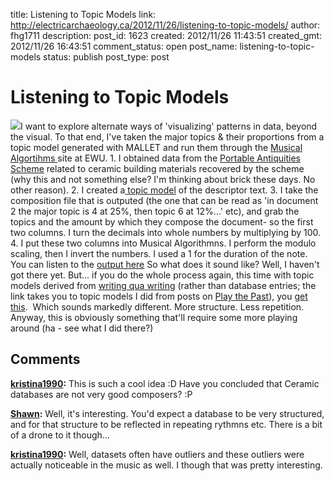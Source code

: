 title: Listening to Topic Models
link: http://electricarchaeology.ca/2012/11/26/listening-to-topic-models/
author: fhg1711
description: 
post_id: 1623
created: 2012/11/26 11:43:51
created_gmt: 2012/11/26 16:43:51
comment_status: open
post_name: listening-to-topic-models
status: publish
post_type: post

# Listening to Topic Models

![](http://electricarchaeologist.files.wordpress.com/2012/11/playing-topic-models.png?w=150)I want to explore alternate ways of 'visualizing' patterns in data, beyond the visual. To that end, I've taken the major topics & their proportions from a topic model generated with MALLET and run them through the [Musical Algortihms ](http://musicalgorithms.ewu.edu/)site at EWU. 1\. I obtained data from the [Portable Antiquities Scheme](http://finds.org.uk/) related to ceramic building materials recovered by the scheme (why this and not something else? I'm thinking about brick these days. No other reason). 2\. I created a[ topic model](http://programminghistorian.org/lessons/topic-modeling-and-mallet) of the descriptor text. 3\. I take the composition file that is outputed (the one that can be read as 'in document 2 the major topic is 4 at 25%, then topic 6 at 12%...' etc), and grab the topics and the amount by which they compose the document- so the first two columns. I turn the decimals into whole numbers by multiplying by 100. 4\. I put these two columns into Musical Algorithmns. I perform the modulo scaling, then I invert the numbers. I used a 1 for the duration of the note. You can listen to the [output here](http://graeworks.net/topic-model/output.mid) So what does it sound like? Well, I haven't got there yet. But... if you do the whole process again, this time with topic models derived from [writing qua writing](http://graeworks.net/topic-model/play-the-past/output_csv/) (rather than database entries; the link takes you to topic models I did from posts on [Play the Past](http://playthepast.org)), you [get this](http://graeworks.net/topic-model/play-the-past/output-play-the-past.mid).  Which sounds markedly different. More structure. Less repetition. Anyway, this is obviously something that'll require some more playing around (ha - see what I did there?)

## Comments

**[kristina1990](#8732 "2012-12-14 00:31:36"):** This is such a cool idea :D Have you concluded that Ceramic databases are not very good composers? :P

**[Shawn](#8751 "2012-12-14 10:34:20"):** Well, it's interesting. You'd expect a database to be very structured, and for that structure to be reflected in repeating rythmns etc. There is a bit of a drone to it though...

**[kristina1990](#8838 "2012-12-17 11:59:27"):** Well, datasets often have outliers and these outliers were actually noticeable in the music as well. I though that was pretty interesting.

